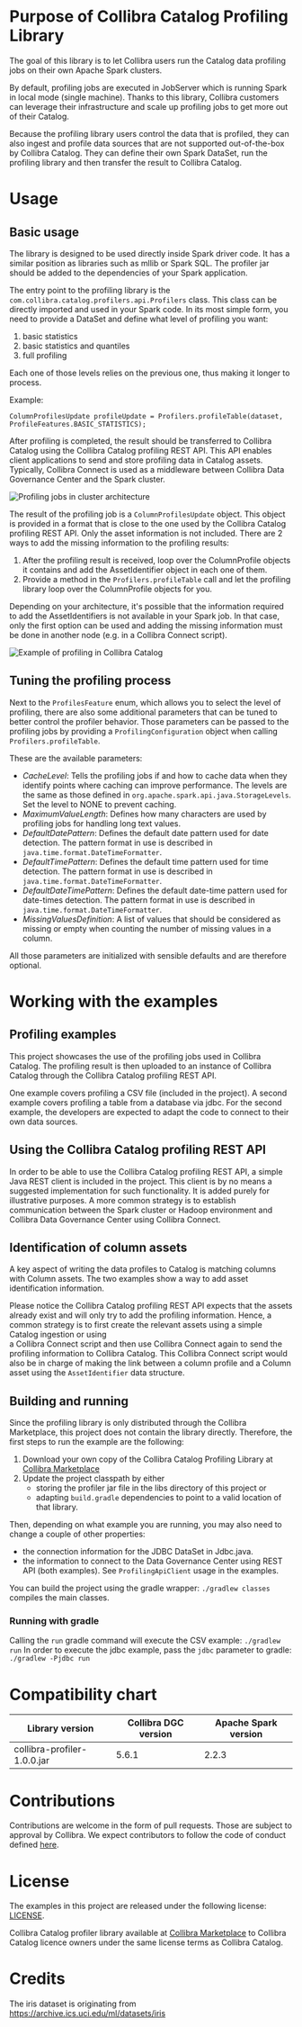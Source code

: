 # Purpose of Collibra Catalog Profiling Library

The goal of this library is to let Collibra users run the Catalog data profiling jobs 
on their own Apache Spark clusters. 

By default, profiling jobs are executed in JobServer which is running Spark in 
local mode (single machine). Thanks to this library, Collibra customers can 
leverage their infrastructure and scale up profiling jobs to get more out of their 
Catalog.

Because the profiling library users control the data that is profiled, they can also 
ingest and profile data sources that are not supported out-of-the-box by Collibra
Catalog. They can define their own Spark DataSet, run the profiling library and then 
transfer the result to Collibra Catalog.   

# Usage

## Basic usage
The library is designed to be used directly inside Spark driver code. It has a 
similar position as libraries such as mllib or Spark SQL. The profiler jar should be
added to the dependencies of your Spark application.

The entry point to the profiling library is the 
`com.collibra.catalog.profilers.api.Profilers` class. This class can be directly imported
and used in your Spark code. In its most simple form, you need to provide a DataSet and 
define what level of profiling you want:
1. basic statistics
2. basic statistics and quantiles
3. full profiling

Each one of those levels relies on the previous one, thus making it longer to process.

Example:  
```
ColumnProfilesUpdate profileUpdate = Profilers.profileTable(dataset, ProfileFeatures.BASIC_STATISTICS);
```

After profiling is completed, the result should be transferred to Collibra Catalog
using the Collibra Catalog profiling REST API. This API enables client applications 
to send and store profiling data in Catalog assets. Typically, Collibra Connect 
is used as a middleware between Collibra Data Governance Center and the Spark cluster.

![Profiling jobs in cluster architecture](doc/profiling_jobs_in_cluster_small.png "Example of architecture for running profiling jobs in cluster")

The result of the profiling job is a `ColumnProfilesUpdate` object. This object is 
provided in a format that is close to the one used by the Collibra Catalog profiling REST API. 
Only the asset information is not included. There are 2 ways to add the missing information to the profiling 
results:
1. After the profiling result is received, loop over the ColumnProfile objects it 
contains and add the AssetIdentifier object in each one of them.
2. Provide a method in the `Profilers.profileTable` call and let the profiling library
loop over the ColumnProfile objects for you.

Depending on your architecture, it's possible that the information required to add the 
AssetIdentifiers is not available in your Spark job. In that case, only the first option 
can be used and adding the missing information must be done in another node (e.g. in a
Collibra Connect script).  

![Example of profiling in Collibra Catalog](doc/iris_class_profile_small.png "Example of profiling in Collibra Catalog")

## Tuning the profiling process

Next to the `ProfilesFeature` enum, which allows you to select the level of profiling,
there are also some additional parameters that can be tuned to better control the profiler
behavior. Those parameters can be passed to the profiling jobs by providing a 
`ProfilingConfiguration` object when calling `Profilers.profileTable`.

These are the available parameters:
* _CacheLevel_: Tells the profiling jobs if and how to cache data when 
                they identify points where caching can improve performance. The levels 
                are the same as those defined in `org.apache.spark.api.java.StorageLevels`.
                Set the level to NONE to prevent caching.
* _MaximumValueLength_: Defines how many characters are used by profiling jobs for handling 
                        long text values.
* _DefaultDatePattern_: Defines the default date pattern used for date detection.
                        The pattern format in use is described in `java.time.format.DateTimeFormatter`.
* _DefaultTimePattern_: Defines the default time pattern used for time detection.
                        The pattern format in use is described in `java.time.format.DateTimeFormatter`.
* _DefaultDateTimePattern_: Defines the default date-time pattern used for date-times detection.
                            The pattern format in use is described in `java.time.format.DateTimeFormatter`.
* _MissingValuesDefinition_: A list of values that should be considered as missing or empty 
                             when counting the number of missing values in a column.

All those parameters are initialized with sensible defaults and are therefore optional.

# Working with the examples

## Profiling examples

This project showcases the use of the profiling jobs used in Collibra
Catalog.
The profiling result is then uploaded to an instance of Collibra Catalog through
the Collibra Catalog profiling REST API.

One example covers profiling a CSV file (included in the project).
A second example covers profiling a table from a database via jdbc. For the second
example, the developers are expected to adapt the code to connect to their own data 
sources.

## Using the Collibra Catalog profiling REST API

In order to be able to use the Collibra Catalog profiling REST API, a simple Java
REST client is included in the project. This client is by no means a
suggested implementation for such functionality. It is added purely for
illustrative purposes. A more common strategy is to establish communication 
between the Spark cluster or Hadoop environment and 
Collibra Data Governance Center using Collibra Connect. 

## Identification of column assets

A key aspect of writing the data profiles to Catalog is matching columns with
Column assets. The two examples show a way to add asset identification
information.

Please notice the Collibra Catalog profiling REST API expects that the assets already exist
and will only try to add the profiling information. Hence, a common strategy is to 
first create the relevant assets using a simple Catalog ingestion or using  
a Collibra Connect script and then use Collibra Connect again to send the profiling information
to Collibra Catalog. This Collibra Connect script would also be in charge of making the link 
between a column profile and a Column asset using the `AssetIdentifier` data 
structure.  

## Building and running

Since the profiling library is only distributed through the Collibra Marketplace, 
this project does not contain the library directly. Therefore, the first steps to run the example
are the following:
1. Download your own copy of the Collibra Catalog Profiling Library at [Collibra Marketplace](https://marketplace.collibra.com/listings/collibra-catalog-profiler/)
2. Update the project classpath by either
    * storing the profiler jar file in the libs directory of this project or
    * adapting `build.gradle` dependencies to point to a valid location of that library.
    
Then, depending on what example you are running, you may also need to change a
couple of other properties:
* the connection information for the JDBC DataSet in Jdbc.java.
* the information to connect to the Data Governance Center using REST API 
  (both examples). See `ProfilingApiClient` usage in the examples.
  
You can build the project using the gradle wrapper: `./gradlew classes` compiles the main
classes.

### Running with gradle

Calling the `run` gradle command will execute the CSV example:
`./gradlew run`
In order to execute the jdbc example, pass the `jdbc` parameter to
gradle: `./gradlew -Pjdbc run`

# Compatibility chart

| Library version             | Collibra DGC version | Apache Spark version |
|-----------------------------|----------------------|----------------------|
| collibra-profiler-1.0.0.jar | 5.6.1                | 2.2.3                |


# Contributions

Contributions are welcome in the form of pull requests. Those are subject to approval by Collibra.
We expect contributors to follow the code of conduct defined [here](CODE_OF_CONDUCT.md). 

# License

The examples in this project are released under the following license: [LICENSE](LICENSE).

Collibra Catalog profiler library available at [Collibra Marketplace](https://marketplace.collibra.com/listings/collibra-catalog-profiler/)
to Collibra Catalog licence owners under the same license terms as Collibra Catalog.

# Credits

The iris dataset is originating from https://archive.ics.uci.edu/ml/datasets/iris
